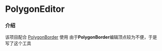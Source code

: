 # PolygonEditor

### 介绍
该项目配合 [PolygonBorder](https://gitee.com/jkjkil4/PolygonBorder) 使用
由于**PolygonBorder**编辑顶点较为不便，于是写了这个工具

